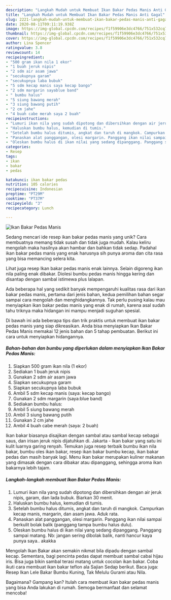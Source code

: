 ```yaml
---
description: "Langkah Mudah untuk Membuat Ikan Bakar Pedas Manis Anti Gagal"
title: "Langkah Mudah untuk Membuat Ikan Bakar Pedas Manis Anti Gagal"
slug: 2221-langkah-mudah-untuk-membuat-ikan-bakar-pedas-manis-anti-gagal
date: 2020-08-11T09:11:19.938Z
image: https://img-global.cpcdn.com/recipes/f1f59906e3dc4766/751x532cq70/ikan-bakar-pedas-manis-foto-resep-utama.jpg
thumbnail: https://img-global.cpcdn.com/recipes/f1f59906e3dc4766/751x532cq70/ikan-bakar-pedas-manis-foto-resep-utama.jpg
cover: https://img-global.cpcdn.com/recipes/f1f59906e3dc4766/751x532cq70/ikan-bakar-pedas-manis-foto-resep-utama.jpg
author: Lina Spencer
ratingvalue: 3.8
reviewcount: 14
recipeingredient:
- "500 gram ikan nila 1 ekor"
- "1 buah jeruk nipis"
- "2 sdm air asam jawa"
- "secukupnya garam"
- "secukupnya laba bubuk"
- "5 sdm kecap manis saya kecap bango"
- "2 sdm margarin sayablue band"
- " bumbu halus"
- "5 siung bawang merah"
- "3 siung bawang putih"
- "2 cm jahe"
- "4 buah cabe merah saya 2 buah"
recipeinstructions:
- "Lumuri ikan nila yang sudah dipotong dan dibersihkan dengan air jeruk nipis, garam, dan lada bubuk. Biarkan 30 menit."
- "Haluskan bumbu halus, kemudian di tumis."
- "Setelah bumbu halus ditumis, angkat dan taruh di mangkok. Campurkan kecap manis, margarin, dan asam jawa. Aduk rata."
- "Panaskan alat panggangan, olesi margarin. Panggang ikan nilai sampai berkulit bolak balik (panggang tampa bumbu halus dulu)."
- "Oleskan bumbu halus di ikan nilai yang sedang dipanggang. Panggang sampai matang. Nb: jangan sering dibolak balik, nanti hancur kaya punya saya.. akakka"
categories:
- Resep
tags:
- ikan
- bakar
- pedas

katakunci: ikan bakar pedas 
nutrition: 105 calories
recipecuisine: Indonesian
preptime: "PT29M"
cooktime: "PT37M"
recipeyield: "3"
recipecategory: Lunch

---
```



![Ikan Bakar Pedas Manis](https://img-global.cpcdn.com/recipes/f1f59906e3dc4766/751x532cq70/ikan-bakar-pedas-manis-foto-resep-utama.jpg)

Sedang mencari ide resep ikan bakar pedas manis yang unik? Cara membuatnya memang tidak susah dan tidak juga mudah. Kalau keliru mengolah maka hasilnya akan hambar dan bahkan tidak sedap. Padahal ikan bakar pedas manis yang enak harusnya sih punya aroma dan cita rasa yang bisa memancing selera kita.

Lihat juga resep Ikan bakar pedas manis enak lainnya. Selain digoreng ikan nila paling enak dibakar. Diolesi bumbu pedas manis hingga kering dan disantap dengan sambal istimewa plus lalapan.

Ada beberapa hal yang sedikit banyak mempengaruhi kualitas rasa dari ikan bakar pedas manis, pertama dari jenis bahan, kedua pemilihan bahan segar sampai cara mengolah dan menghidangkannya. Tak perlu pusing kalau mau menyiapkan ikan bakar pedas manis yang enak di rumah, karena asal sudah tahu triknya maka hidangan ini mampu menjadi suguhan spesial.


Di bawah ini ada beberapa tips dan trik praktis untuk membuat ikan bakar pedas manis yang siap dikreasikan. Anda bisa menyiapkan Ikan Bakar Pedas Manis memakai 12 jenis bahan dan 5 tahap pembuatan. Berikut ini cara untuk menyiapkan hidangannya.

<!--inarticleads1-->

##### Bahan-bahan dan bumbu yang diperlukan dalam menyiapkan Ikan Bakar Pedas Manis:

1. Siapkan 500 gram ikan nila (1 ekor)
1. Sediakan 1 buah jeruk nipis
1. Gunakan 2 sdm air asam jawa
1. Siapkan secukupnya garam
1. Siapkan secukupnya laba bubuk
1. Ambil 5 sdm kecap manis (saya: kecap bango)
1. Gunakan 2 sdm margarin (saya:blue band)
1. Sediakan  bumbu halus:
1. Ambil 5 siung bawang merah
1. Ambil 3 siung bawang putih
1. Gunakan 2 cm jahe
1. Ambil 4 buah cabe merah (saya: 2 buah)


Ikan bakar biasanya disajikan dengan sambal atau sambal kecap sebagai saus, dan irisan jeruk nipis dijatuhkan di. Jakarta - Ikan bakar yang satu ini kulit luarnya garing renyah. Temukan juga resep terbaik bumbu ikan nila bakar, bumbu oles ikan bakar, resep ikan bakar bumbu kecap, ikan bakar pedas dan masih banyak lagi. Menu ikan bakar merupakan kuliner makanan yang dimasak dengan cara dibakar atau dipanggang, sehingga aroma ikan bakarnya lebih tajam. 

<!--inarticleads2-->

##### Langkah-langkah membuat Ikan Bakar Pedas Manis:

1. Lumuri ikan nila yang sudah dipotong dan dibersihkan dengan air jeruk nipis, garam, dan lada bubuk. Biarkan 30 menit.
1. Haluskan bumbu halus, kemudian di tumis.
1. Setelah bumbu halus ditumis, angkat dan taruh di mangkok. Campurkan kecap manis, margarin, dan asam jawa. Aduk rata.
1. Panaskan alat panggangan, olesi margarin. Panggang ikan nilai sampai berkulit bolak balik (panggang tampa bumbu halus dulu).
1. Oleskan bumbu halus di ikan nilai yang sedang dipanggang. Panggang sampai matang. Nb: jangan sering dibolak balik, nanti hancur kaya punya saya.. akakka


Mengolah Ikan Bakar akan semakin nikmat bila dipadu dengan sambal kecap. Sementara, bagi pencinta pedas dapat membuat sambal cabai hijau iris. Bisa juga bikin sambal terasi matang untuk cocolan ikan bakar. Coba ikuti cara membuat ikan bakar teflon ala Sajian Sedap berikut. Baca juga: Resep Ikan Lele Bakar Bumbu Kuning, Tak Melulu Gurami atau Nila. 

Bagaimana? Gampang kan? Itulah cara membuat ikan bakar pedas manis yang bisa Anda lakukan di rumah. Semoga bermanfaat dan selamat mencoba!
